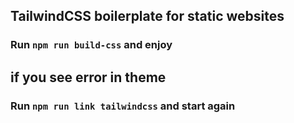 ## TailwindCSS boilerplate for static websites

### Run `npm run build-css` and enjoy

## if you see error in theme
### Run `npm run link tailwindcss` and start again
